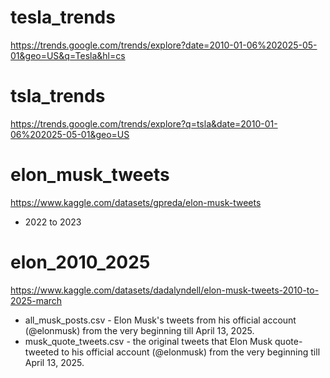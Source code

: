 # tesla_trends
https://trends.google.com/trends/explore?date=2010-01-06%202025-05-01&geo=US&q=Tesla&hl=cs

# tsla_trends
https://trends.google.com/trends/explore?q=tsla&date=2010-01-06%202025-05-01&geo=US

# elon_musk_tweets
https://www.kaggle.com/datasets/gpreda/elon-musk-tweets

- 2022 to 2023

# elon_2010_2025
https://www.kaggle.com/datasets/dadalyndell/elon-musk-tweets-2010-to-2025-march

- all_musk_posts.csv - Elon Musk's tweets from his official account (@elonmusk) from the very beginning till April 13, 2025.
- musk_quote_tweets.csv - the original tweets that Elon Musk quote-tweeted to his official account (@elonmusk) from the very beginning till April 13, 2025.
